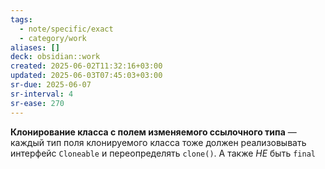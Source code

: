 ```yaml
---
tags:
  - note/specific/exact
  - category/work
aliases: []
deck: obsidian::work
created: 2025-06-02T11:32:16+03:00
updated: 2025-06-03T07:45:03+03:00
sr-due: 2025-06-07
sr-interval: 4
sr-ease: 270
---
```


**Клонирование класса с полем изменяемого ссылочного типа**
—
каждый тип поля клонируемого класса тоже должен реализовывать интерфейс `Cloneable` и переопределять `clone()`. А также *НЕ* быть `final`
